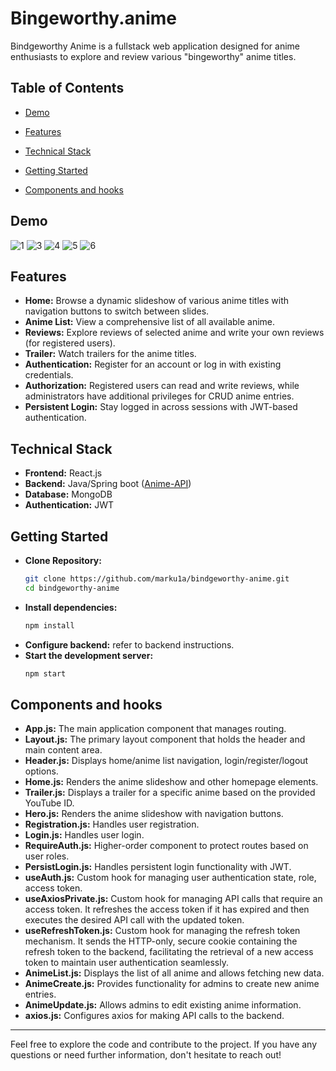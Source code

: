# Bingeworthy.anime

Bindgeworthy Anime is a fullstack web application designed for anime enthusiasts to explore and review various "bingeworthy" anime titles. 

## Table of Contents

- [Demo](#demo)

- [Features](#features)
- [Technical Stack](#technical-stack)
- [Getting Started](#getting-started)
- [Components and hooks](#components-and-hooks)

## Demo
![1](https://github.com/marku1a/Bingeworthy.anime/assets/122821687/5359d3ca-c3c2-4178-9d40-b9a90e1374cb)
![3](https://github.com/marku1a/Bingeworthy.anime/assets/122821687/e0fa1e47-001b-4b67-86d7-c0b0f71c3340)
![4](https://github.com/marku1a/Bingeworthy.anime/assets/122821687/9b2572e5-e779-4bf2-af33-e3bbf599bf1c)
![5](https://github.com/marku1a/Bingeworthy.anime/assets/122821687/139f7923-f908-4cb7-b7ca-b077c63e3bc9)
![6](https://github.com/marku1a/Bingeworthy.anime/assets/122821687/6873e58c-9e71-46f7-96fa-4da77c8d9274)





## Features

- **Home:** Browse a dynamic slideshow of various anime titles with navigation buttons to switch between slides.
- **Anime List:** View a comprehensive list of all available anime.
- **Reviews:** Explore reviews of selected anime and write your own reviews (for registered users).
- **Trailer:** Watch trailers for the anime titles.
- **Authentication:** Register for an account or log in with existing credentials.
- **Authorization:** Registered users can read and write reviews, while administrators have additional privileges for CRUD anime entries.
- **Persistent Login:** Stay logged in across sessions with JWT-based authentication.

## Technical Stack

- **Frontend:** React.js
- **Backend:** Java/Spring boot ([Anime-API](https://github.com/marku1a/Anime-API))
- **Database:** MongoDB
- **Authentication:** JWT 

## Getting Started

- **Clone Repository:**  
   ```sh
   git clone https://github.com/marku1a/bindgeworthy-anime.git
   cd bindgeworthy-anime
- **Install dependencies:**
   ```sh
   npm install
- **Configure backend:** refer to backend instructions.
- **Start the development server:**
   ```sh
   npm start

## Components and hooks

- **App.js:** The main application component that manages routing.
- **Layout.js:** The primary layout component that holds the header and main content area.
- **Header.js:** Displays home/anime list navigation, login/register/logout options.
- **Home.js:** Renders the anime slideshow and other homepage elements.
- **Trailer.js:** Displays a trailer for a specific anime based on the provided YouTube ID.
- **Hero.js:** Renders the anime slideshow with navigation buttons.
- **Registration.js:** Handles user registration.
- **Login.js:** Handles user login.
- **RequireAuth.js:** Higher-order component to protect routes based on user roles.
- **PersistLogin.js:** Handles persistent login functionality with JWT.
- **useAuth.js:** Custom hook for managing user authentication state, role, access token.
- **useAxiosPrivate.js:** Custom hook for managing API calls that require an access token.
It refreshes the access token if it has expired and then executes the desired API call with the updated token.
- **useRefreshToken.js:** Custom hook for managing the refresh token mechanism. It sends the HTTP-only,
secure cookie containing the refresh token to the backend, facilitating the retrieval of a new access token to maintain user authentication seamlessly.
- **AnimeList.js:** Displays the list of all anime and allows fetching new data.
- **AnimeCreate.js:** Provides functionality for admins to create new anime entries.
- **AnimeUpdate.js:** Allows admins to edit existing anime information.
- **axios.js:** Configures axios for making API calls to the backend.


---
 
Feel free to explore the code and contribute to the project. If you have any questions or need further information, don't hesitate to reach out!
